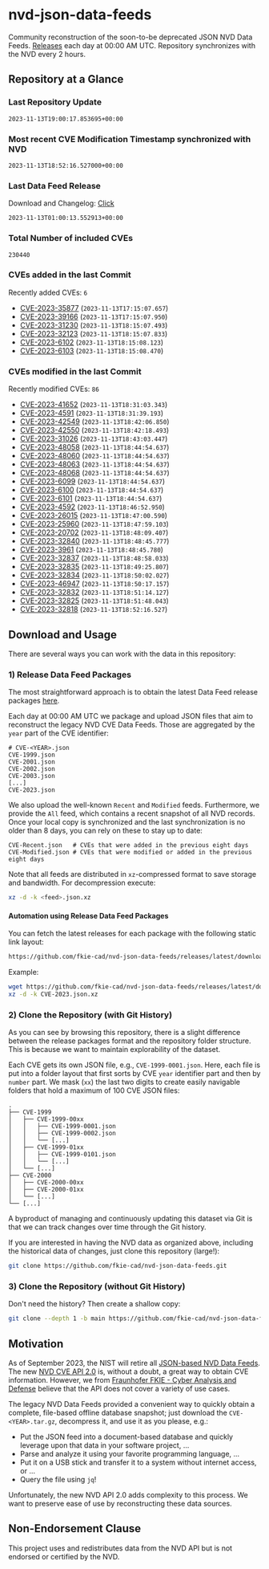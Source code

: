 # nvd-json-data-feeds

Community reconstruction of the soon-to-be deprecated JSON NVD Data Feeds. 
[Releases](https://github.com/fkie-cad/nvd-json-data-feeds/releases/latest) each day at 00:00 AM UTC.
Repository synchronizes with the NVD every 2 hours.

## Repository at a Glance

### Last Repository Update

```plain
2023-11-13T19:00:17.853695+00:00
```

### Most recent CVE Modification Timestamp synchronized with NVD

```plain
2023-11-13T18:52:16.527000+00:00
```

### Last Data Feed Release

Download and Changelog: [Click](https://github.com/fkie-cad/nvd-json-data-feeds/releases/latest)

```plain
2023-11-13T01:00:13.552913+00:00
```

### Total Number of included CVEs

```plain
230440
```

### CVEs added in the last Commit

Recently added CVEs: `6`

* [CVE-2023-35877](CVE-2023/CVE-2023-358xx/CVE-2023-35877.json) (`2023-11-13T17:15:07.657`)
* [CVE-2023-39166](CVE-2023/CVE-2023-391xx/CVE-2023-39166.json) (`2023-11-13T17:15:07.950`)
* [CVE-2023-31230](CVE-2023/CVE-2023-312xx/CVE-2023-31230.json) (`2023-11-13T18:15:07.493`)
* [CVE-2023-32123](CVE-2023/CVE-2023-321xx/CVE-2023-32123.json) (`2023-11-13T18:15:07.833`)
* [CVE-2023-6102](CVE-2023/CVE-2023-61xx/CVE-2023-6102.json) (`2023-11-13T18:15:08.123`)
* [CVE-2023-6103](CVE-2023/CVE-2023-61xx/CVE-2023-6103.json) (`2023-11-13T18:15:08.470`)


### CVEs modified in the last Commit

Recently modified CVEs: `86`

* [CVE-2023-41652](CVE-2023/CVE-2023-416xx/CVE-2023-41652.json) (`2023-11-13T18:31:03.343`)
* [CVE-2023-4591](CVE-2023/CVE-2023-45xx/CVE-2023-4591.json) (`2023-11-13T18:31:39.193`)
* [CVE-2023-42549](CVE-2023/CVE-2023-425xx/CVE-2023-42549.json) (`2023-11-13T18:42:06.850`)
* [CVE-2023-42550](CVE-2023/CVE-2023-425xx/CVE-2023-42550.json) (`2023-11-13T18:42:18.493`)
* [CVE-2023-31026](CVE-2023/CVE-2023-310xx/CVE-2023-31026.json) (`2023-11-13T18:43:03.447`)
* [CVE-2023-48058](CVE-2023/CVE-2023-480xx/CVE-2023-48058.json) (`2023-11-13T18:44:54.637`)
* [CVE-2023-48060](CVE-2023/CVE-2023-480xx/CVE-2023-48060.json) (`2023-11-13T18:44:54.637`)
* [CVE-2023-48063](CVE-2023/CVE-2023-480xx/CVE-2023-48063.json) (`2023-11-13T18:44:54.637`)
* [CVE-2023-48068](CVE-2023/CVE-2023-480xx/CVE-2023-48068.json) (`2023-11-13T18:44:54.637`)
* [CVE-2023-6099](CVE-2023/CVE-2023-60xx/CVE-2023-6099.json) (`2023-11-13T18:44:54.637`)
* [CVE-2023-6100](CVE-2023/CVE-2023-61xx/CVE-2023-6100.json) (`2023-11-13T18:44:54.637`)
* [CVE-2023-6101](CVE-2023/CVE-2023-61xx/CVE-2023-6101.json) (`2023-11-13T18:44:54.637`)
* [CVE-2023-4592](CVE-2023/CVE-2023-45xx/CVE-2023-4592.json) (`2023-11-13T18:46:52.950`)
* [CVE-2023-26015](CVE-2023/CVE-2023-260xx/CVE-2023-26015.json) (`2023-11-13T18:47:00.590`)
* [CVE-2023-25960](CVE-2023/CVE-2023-259xx/CVE-2023-25960.json) (`2023-11-13T18:47:59.103`)
* [CVE-2023-20702](CVE-2023/CVE-2023-207xx/CVE-2023-20702.json) (`2023-11-13T18:48:09.407`)
* [CVE-2023-32840](CVE-2023/CVE-2023-328xx/CVE-2023-32840.json) (`2023-11-13T18:48:45.777`)
* [CVE-2023-3961](CVE-2023/CVE-2023-39xx/CVE-2023-3961.json) (`2023-11-13T18:48:45.780`)
* [CVE-2023-32837](CVE-2023/CVE-2023-328xx/CVE-2023-32837.json) (`2023-11-13T18:48:58.033`)
* [CVE-2023-32835](CVE-2023/CVE-2023-328xx/CVE-2023-32835.json) (`2023-11-13T18:49:25.807`)
* [CVE-2023-32834](CVE-2023/CVE-2023-328xx/CVE-2023-32834.json) (`2023-11-13T18:50:02.027`)
* [CVE-2023-46947](CVE-2023/CVE-2023-469xx/CVE-2023-46947.json) (`2023-11-13T18:50:17.157`)
* [CVE-2023-32832](CVE-2023/CVE-2023-328xx/CVE-2023-32832.json) (`2023-11-13T18:51:14.127`)
* [CVE-2023-32825](CVE-2023/CVE-2023-328xx/CVE-2023-32825.json) (`2023-11-13T18:51:48.043`)
* [CVE-2023-32818](CVE-2023/CVE-2023-328xx/CVE-2023-32818.json) (`2023-11-13T18:52:16.527`)


## Download and Usage

There are several ways you can work with the data in this repository:

### 1) Release Data Feed Packages

The most straightforward approach is to obtain the latest Data Feed release packages [here](https://github.com/fkie-cad/nvd-json-data-feeds/releases/latest).

Each day at 00:00 AM UTC we package and upload JSON files that aim to reconstruct the legacy NVD CVE Data Feeds.
Those are aggregated by the `year` part of the CVE identifier:

```
# CVE-<YEAR>.json
CVE-1999.json
CVE-2001.json
CVE-2002.json
CVE-2003.json
[...]
CVE-2023.json
```

We also upload the well-known `Recent` and `Modified` feeds.
Furthermore, we provide the `All` feed, which contains a recent snapshot of all NVD records.
Once your local copy is synchronized and the last synchronization is no older than 8 days, you can rely on these to stay up to date:

```plain
CVE-Recent.json   # CVEs that were added in the previous eight days
CVE-Modified.json # CVEs that were modified or added in the previous eight days
```

Note that all feeds are distributed in `xz`-compressed format to save storage and bandwidth.
For decompression execute:

```sh
xz -d -k <feed>.json.xz
```


#### Automation using Release Data Feed Packages

You can fetch the latest releases for each package with the following static link layout:

```sh
https://github.com/fkie-cad/nvd-json-data-feeds/releases/latest/download/CVE-<YEAR>.json.xz
```

Example:

```sh
wget https://github.com/fkie-cad/nvd-json-data-feeds/releases/latest/download/CVE-2023.json.xz
xz -d -k CVE-2023.json.xz
```

### 2) Clone the Repository (with Git History)

As you can see by browsing this repository, there is a slight difference between the release packages format and the repository folder structure.
This is because we want to maintain explorability of the dataset.

Each CVE gets its own JSON file, e.g., `CVE-1999-0001.json`.
Here, each file is put into a folder layout that first sorts by CVE `year` identifier part and then by `number` part.
We mask (`xx`) the last two digits to create easily navigable folders that hold a maximum of 100 CVE JSON files:

```plain
.
├── CVE-1999
│   ├── CVE-1999-00xx
│   │   ├── CVE-1999-0001.json
│   │   ├── CVE-1999-0002.json
│   │   └── [...]
│   ├── CVE-1999-01xx
│   │   ├── CVE-1999-0101.json
│   │   └── [...]
│   └── [...]
├── CVE-2000
│   ├── CVE-2000-00xx
│   ├── CVE-2000-01xx
│   └── [...]
└── [...]
```

A byproduct of managing and continuously updating this dataset via Git is that we can track changes over time through the Git history.

If you are interested in having the NVD data as organized above, including the historical data of changes, just clone this repository (large!):

```sh
git clone https://github.com/fkie-cad/nvd-json-data-feeds.git
```

### 3) Clone the Repository (without Git History)

Don't need the history? Then create a shallow copy:

```sh
git clone --depth 1 -b main https://github.com/fkie-cad/nvd-json-data-feeds.git
```

## Motivation

As of September 2023, the NIST will retire all [JSON-based NVD Data Feeds](https://nvd.nist.gov/vuln/data-feeds#divRetirementBanner-1).
The new [NVD CVE API 2.0](https://nvd.nist.gov/developers/vulnerabilities) is, without a doubt, a great way to obtain CVE information.
However, we from [Fraunhofer FKIE - Cyber Analysis and Defense](https://www.fkie.fraunhofer.de/en/departments/cad.html) believe that the API does not cover a variety of use cases.

The legacy NVD Data Feeds provided a convenient way to quickly obtain a complete, file-based offline database snapshot; just download the `CVE-<YEAR>.tar.gz`, decompress it, and use it as you please, e.g.:

* Put the JSON feed into a document-based database and quickly leverage upon that data in your software project, ...
* Parse and analyze it using your favorite programming language, ...
* Put it on a USB stick and transfer it to a system without internet access, or ...
* Query the file using `jq`!

Unfortunately, the new NVD API 2.0 adds complexity to this process.
We want to preserve ease of use by reconstructing these data sources.

## Non-Endorsement Clause

This project uses and redistributes data from the NVD API but is not endorsed or certified by the NVD.